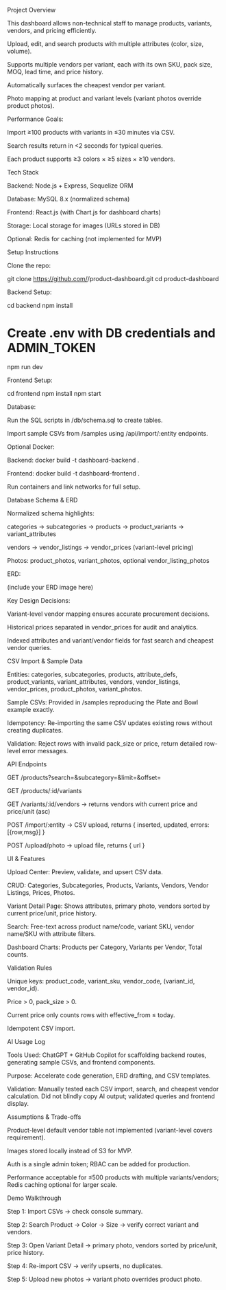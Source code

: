 Project Overview

This dashboard allows non-technical staff to manage products, variants, vendors, and pricing efficiently.

Upload, edit, and search products with multiple attributes (color, size, volume).

Supports multiple vendors per variant, each with its own SKU, pack size, MOQ, lead time, and price history.

Automatically surfaces the cheapest vendor per variant.

Photo mapping at product and variant levels (variant photos override product photos).

Performance Goals:

Import ≥100 products with variants in ≤30 minutes via CSV.

Search results return in <2 seconds for typical queries.

Each product supports ≥3 colors × ≥5 sizes × ≥10 vendors.

Tech Stack

Backend: Node.js + Express, Sequelize ORM

Database: MySQL 8.x (normalized schema)

Frontend: React.js (with Chart.js for dashboard charts)

Storage: Local storage for images (URLs stored in DB)

Optional: Redis for caching (not implemented for MVP)

Setup Instructions

Clone the repo:

git clone https://github.com/<username>/product-dashboard.git
cd product-dashboard


Backend Setup:

cd backend
npm install
# Create .env with DB credentials and ADMIN_TOKEN
npm run dev


Frontend Setup:

cd frontend
npm install
npm start


Database:

Run the SQL scripts in /db/schema.sql to create tables.

Import sample CSVs from /samples using /api/import/:entity endpoints.

Optional Docker:

Backend: docker build -t dashboard-backend .

Frontend: docker build -t dashboard-frontend .

Run containers and link networks for full setup.

Database Schema & ERD

Normalized schema highlights:

categories → subcategories → products → product_variants → variant_attributes

vendors → vendor_listings → vendor_prices (variant-level pricing)

Photos: product_photos, variant_photos, optional vendor_listing_photos

ERD:

(include your ERD image here)

Key Design Decisions:

Variant-level vendor mapping ensures accurate procurement decisions.

Historical prices separated in vendor_prices for audit and analytics.

Indexed attributes and variant/vendor fields for fast search and cheapest vendor queries.

CSV Import & Sample Data

Entities: categories, subcategories, products, attribute_defs, product_variants, variant_attributes, vendors, vendor_listings, vendor_prices, product_photos, variant_photos.

Sample CSVs: Provided in /samples reproducing the Plate and Bowl example exactly.

Idempotency: Re-importing the same CSV updates existing rows without creating duplicates.

Validation: Reject rows with invalid pack_size or price, return detailed row-level error messages.

API Endpoints

GET /products?search=&subcategory=&limit=&offset=

GET /products/:id/variants

GET /variants/:id/vendors → returns vendors with current price and price/unit (asc)

POST /import/:entity → CSV upload, returns { inserted, updated, errors:[{row,msg}] }

POST /upload/photo → upload file, returns { url }

UI & Features

Upload Center: Preview, validate, and upsert CSV data.

CRUD: Categories, Subcategories, Products, Variants, Vendors, Vendor Listings, Prices, Photos.

Variant Detail Page: Shows attributes, primary photo, vendors sorted by current price/unit, price history.

Search: Free-text across product name/code, variant SKU, vendor name/SKU with attribute filters.

Dashboard Charts: Products per Category, Variants per Vendor, Total counts.

Validation Rules

Unique keys: product_code, variant_sku, vendor_code, (variant_id, vendor_id).

Price > 0, pack_size > 0.

Current price only counts rows with effective_from ≤ today.

Idempotent CSV import.

AI Usage Log

Tools Used: ChatGPT + GitHub Copilot for scaffolding backend routes, generating sample CSVs, and frontend components.

Purpose: Accelerate code generation, ERD drafting, and CSV templates.

Validation: Manually tested each CSV import, search, and cheapest vendor calculation. Did not blindly copy AI output; validated queries and frontend display.

Assumptions & Trade-offs

Product-level default vendor table not implemented (variant-level covers requirement).

Images stored locally instead of S3 for MVP.

Auth is a single admin token; RBAC can be added for production.

Performance acceptable for ≤500 products with multiple variants/vendors; Redis caching optional for larger scale.

Demo Walkthrough

Step 1: Import CSVs → check console summary.

Step 2: Search Product → Color → Size → verify correct variant and vendors.

Step 3: Open Variant Detail → primary photo, vendors sorted by price/unit, price history.

Step 4: Re-import CSV → verify upserts, no duplicates.

Step 5: Upload new photos → variant photo overrides product photo.
